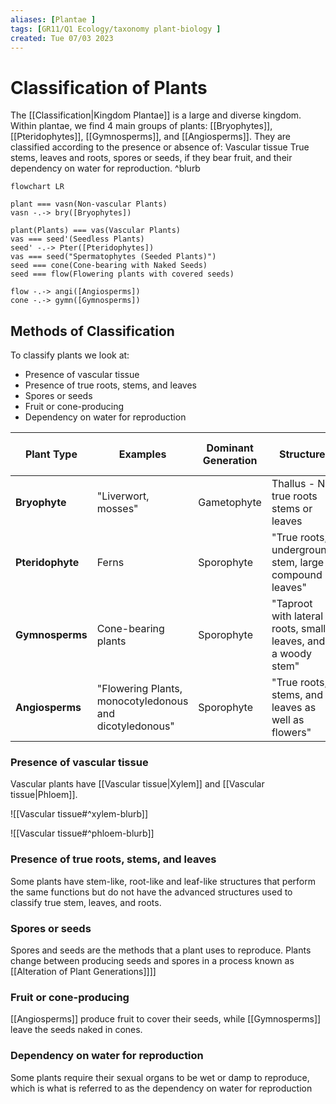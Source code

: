 ```yaml
---
aliases: [Plantae ]
tags: [GR11/Q1 Ecology/taxonomy plant-biology ]
created: Tue 07/03 2023
---
```

# Classification of Plants
The [[Classification|Kingdom Plantae]] is a large and diverse kingdom. Within plantae, we find 4 main groups of plants: [[Bryophytes]], [[Pteridophytes]], [[Gymnosperms]], and [[Angiosperms]]. They are classified according to the presence or absence of: Vascular tissue True stems, leaves and roots, spores or seeds, if they bear fruit, and their dependency on water for reproduction. ^blurb


```mermaid
flowchart LR

plant === vasn(Non-vascular Plants)
vasn -.-> bry([Bryophytes])

plant(Plants) === vas(Vascular Plants) 
vas === seed'(Seedless Plants)
seed' -.-> Pter([Pteridophytes])
vas === seed("Spermatophytes (Seeded Plants)") 
seed === cone(Cone-bearing with Naked Seeds) 
seed === flow(Flowering plants with covered seeds)

flow -.-> angi([Angiosperms])
cone -.-> gymn([Gymnosperms])
```

## Methods of Classification
To classify plants we look at:
- Presence of vascular tissue
- Presence of true roots, stems, and leaves
- Spores or seeds
- Fruit or cone-producing
- Dependency on water for reproduction

| **Plant Type** | **Examples** | **Dominant Generation** | **Structure** | **Vascular Tissue** | **Spores or Seeds** | **Fruit** | **Dependency on water for reproduction** |
|---|---|---|---|---|---|---|---|
| **Bryophyte** | "Liverwort, mosses" | Gametophyte | Thallus - No true roots stems or leaves | Absent | Spores | None | Water needed for Fertilisation |
| **Pteridophyte** | Ferns | Sporophyte | "True roots, underground stem, large compound leaves" | Xylem and Phloem present | Spores | None | Water needed for Fertilization |
| **Gymnosperms** | Cone-bearing plants | Sporophyte | "Taproot with lateral roots, small leaves, and a woody stem" | Xylem and Phloem present | Naked Seeds | Cone-bearing | Water not needed for fertilization |
| **Angiosperms** | "Flowering Plants, monocotyledonous and dicotyledonous" | Sporophyte | "True roots, stems, and leaves as well as flowers" | Xylem and Phloem present | Covered Seeds | Fruit-bearing | Water not needed for fertilization |

### Presence of vascular tissue
Vascular plants have [[Vascular tissue|Xylem]] and [[Vascular tissue|Phloem]].

![[Vascular tissue#^xylem-blurb]]

![[Vascular tissue#^phloem-blurb]]

### Presence of true roots, stems, and leaves
Some plants have stem-like, root-like and leaf-like structures that perform the same functions but do not have the advanced structures used to classify true stem, leaves, and roots. 

### Spores or seeds
Spores and seeds are the methods that a plant uses to reproduce. Plants change between producing seeds and spores in a process known as [[Alteration of Plant Generations]]]]

### Fruit or cone-producing
[[Angiosperms]] produce fruit to cover their seeds, while [[Gymnosperms]] leave the seeds naked in cones. 

### Dependency on water for reproduction
Some plants require their sexual organs to be wet or damp to reproduce, which is what is referred to as the dependency on water for reproduction

